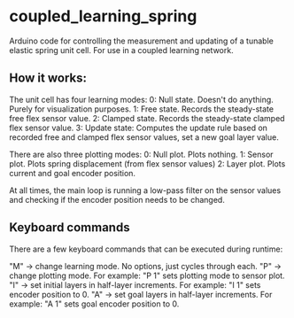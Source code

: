 # coupled_learning_spring
Arduino code for controlling the measurement and updating of a tunable elastic spring unit cell. For use in a coupled learning network.


## How it works:

The unit cell has four learning modes:
0: Null state. Doesn't do anything. Purely for visualization purposes.
1: Free state. Records the steady-state free flex sensor value.
2: Clamped state. Records the steady-state clamped flex sensor value.
3: Update state: Computes the update rule based on recorded free and clamped flex sensor values, set a new goal layer value.

There are also three plotting modes:
0: Null plot. Plots nothing.
1: Sensor plot. Plots spring displacement (from flex sensor values)
2: Layer plot. Plots current and goal encoder position.

At all times, the main loop is running a low-pass filter on the sensor values and checking if the encoder position needs to be changed.


## Keyboard commands

There are a few keyboard commands that can be executed during runtime:

"M" -> change learning mode. No options, just cycles through each.
"P" -> change plotting mode. For example: "P 1" sets plotting mode to sensor plot.
"I" -> set initial layers in half-layer increments. For example: "I 1" sets encoder position to 0.
"A" -> set goal layers in half-layer increments. For example: "A 1" sets goal encoder position to 0.
